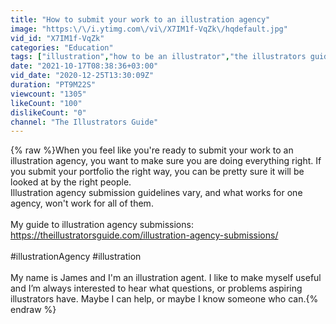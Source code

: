 ```yaml
---
title: "How to submit your work to an illustration agency"
image: "https:\/\/i.ytimg.com\/vi\/X7IM1f-VqZk\/hqdefault.jpg"
vid_id: "X7IM1f-VqZk"
categories: "Education"
tags: ["illustration","how to be an illustrator","the illustrators guide"]
date: "2021-10-17T08:38:36+03:00"
vid_date: "2020-12-25T13:30:09Z"
duration: "PT9M22S"
viewcount: "1305"
likeCount: "100"
dislikeCount: "0"
channel: "The Illustrators Guide"
---
```

{% raw %}When you feel like you're ready to submit your work to an illustration agency, you want to make sure you are doing everything right. If you submit your portfolio the right way, you can be pretty sure it will be looked at by the right people. <br />Illustration agency submission guidelines vary, and what works for one agency, won't work for all of them. <br /><br />My guide to illustration agency submissions:<br /><a rel="nofollow" target="blank" href="https://theillustratorsguide.com/illustration-agency-submissions/">https://theillustratorsguide.com/illustration-agency-submissions/</a><br /><br />#illustrationAgency #illustration<br /><br />My name is James and I'm an illustration agent. I like to make myself useful and I’m always interested to hear what questions, or problems aspiring illustrators have. Maybe I can help, or maybe I know someone who can.{% endraw %}
